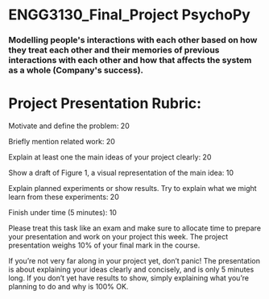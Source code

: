 # ENGG3130_Final_Project PsychoPy
### Modelling people's interactions with each other based on how they treat each other and their memories of previous interactions with each other and how that affects the system as a whole (Company's success).


# Project Presentation Rubric:	                                                    

Motivate and define the problem:	                                                                              20

Briefly mention related work:	                                                                                  20

Explain at least one the main ideas of your project clearly:	                                                  20

Show a draft of Figure 1, a visual representation of the main idea:	                                            10

Explain planned experiments or show results. Try to explain what we might learn from these experiments:	        20

Finish under time (5 minutes):	                                                                                10

Please treat this task like an exam and make sure to allocate time to prepare your presentation and work on your project this week. The project presentation weighs 10% of your final mark in the course.

If you’re not very far along in your project yet, don’t panic! The presentation is about explaining your ideas clearly and concisely, and is only 5 minutes long. If you don’t yet have results to show, simply explaining what you’re planning to do and why is 100% OK.


